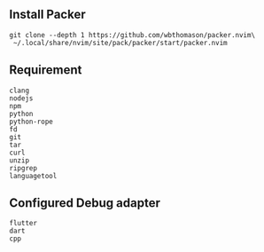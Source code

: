 ## Install Packer

```shell
git clone --depth 1 https://github.com/wbthomason/packer.nvim\
 ~/.local/share/nvim/site/pack/packer/start/packer.nvim
 ```

## Requirement
```
clang
nodejs
npm
python
python-rope
fd
git
tar
curl
unzip
ripgrep
languagetool
```

## Configured Debug adapter
```
flutter
dart
cpp
```
